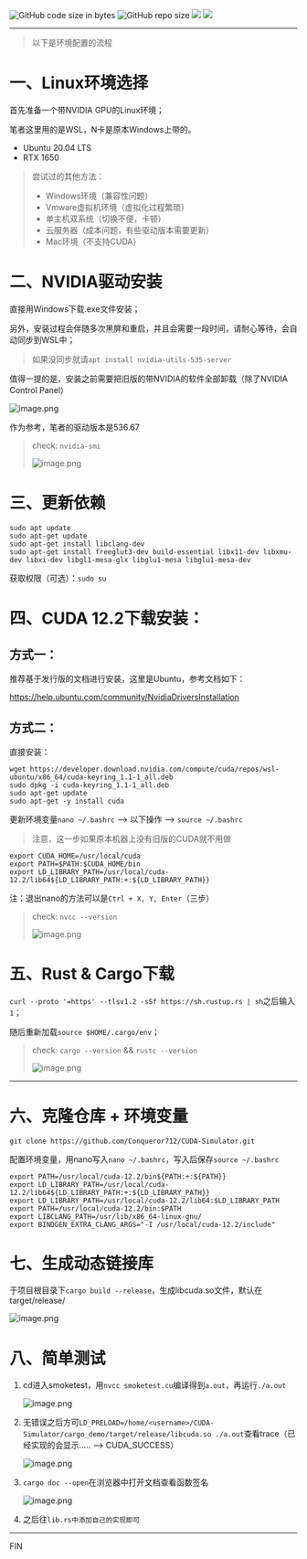 ![GitHub code size in bytes](https://img.shields.io/github/languages/code-size/Conqueror712/OSPP-THU-CUDA) ![GitHub repo size](https://img.shields.io/github/repo-size/Conqueror712/OSPP-THU-CUDA) [![](https://img.shields.io/badge/Home-@落雨乄天珀夜-red.svg)](conqueror712.github.io) [![](https://img.shields.io/badge/Blog-@Conqueror712-green.svg)](juejin.cn/user/1297878069809725/posts)

---

> 以下是环境配置的流程

# 一、Linux环境选择

首先准备一个带NVIDIA GPU的Linux环境；

笔者这里用的是WSL，N卡是原本Windows上带的。

*   Ubuntu 20.04 LTS
*   RTX 1650

> 尝试过的其他方法：
>
> *   Windows环境（兼容性问题）
> *   Vmware虚拟机环境（虚拟化过程繁琐）
> *   单主机双系统（切换不便，卡顿）
> *   云服务器（成本问题，有些驱动版本需要更新）
> *   Mac环境（不支持CUDA）

# 二、NVIDIA驱动安装

直接用Windows下载.exe文件安装；

另外，安装过程会伴随多次黑屏和重启，并且会需要一段时间，请耐心等待，会自动同步到WSL中；

> 如果没同步就请`apt install nvidia-utils-535-server`

值得一提的是，安装之前需要把旧版的带NVIDIA的软件全部卸载（除了NVIDIA Control Panel）

![image.png](https://p1-juejin.byteimg.com/tos-cn-i-k3u1fbpfcp/b3d5beaf549e4132992979a706d3110f~tplv-k3u1fbpfcp-watermark.image?)

作为参考，笔者的驱动版本是536.67

> check: `nvidia-smi`
>
> ![image.png](https://p3-juejin.byteimg.com/tos-cn-i-k3u1fbpfcp/e1e603154d6e442e8d38a39790e2d95f~tplv-k3u1fbpfcp-watermark.image?)
# 三、更新依赖

    sudo apt update
    sudo apt-get update
    sudo apt-get install libclang-dev
    sudo apt-get install freeglut3-dev build-essential libx11-dev libxmu-dev libxi-dev libgl1-mesa-glx libglu1-mesa libglu1-mesa-dev

获取权限（可选）：`sudo su`

# 四、CUDA 12.2下载安装：

## 方式一：

推荐基于发行版的文档进行安装，这里是Ubuntu，参考文档如下：

<https://help.ubuntu.com/community/NvidiaDriversInstallation>

## 方式二：

直接安装：

    wget https://developer.download.nvidia.com/compute/cuda/repos/wsl-ubuntu/x86_64/cuda-keyring_1.1-1_all.deb
    sudo dpkg -i cuda-keyring_1.1-1_all.deb
    sudo apt-get update
    sudo apt-get -y install cuda

更新环境变量`nano ~/.bashrc` --> 以下操作 --> `source ~/.bashrc`

> 注意，这一步如果原本机器上没有旧版的CUDA就不用做

    export CUDA_HOME=/usr/local/cuda
    export PATH=$PATH:$CUDA_HOME/bin
    export LD_LIBRARY_PATH=/usr/local/cuda-12.2/lib64${LD_LIBRARY_PATH:+:${LD_LIBRARY_PATH}}

注：退出nano的方法可以是`Ctrl + X, Y, Enter`（三步）

> check: `nvcc --version`
>
> ![image.png](https://p3-juejin.byteimg.com/tos-cn-i-k3u1fbpfcp/75208dd1dbe7446196a243e56dc4e58c~tplv-k3u1fbpfcp-watermark.image?)
# 五、Rust & Cargo下载

`curl --proto '=https' --tlsv1.2 -sSf https://sh.rustup.rs | sh`之后输入`1`；

随后重新加载`source $HOME/.cargo/env`；

> check: `cargo --version` && `rustc --version`
>
> ![image.png](https://p3-juejin.byteimg.com/tos-cn-i-k3u1fbpfcp/47b0d93c12c1454b9d20fda8e583febd~tplv-k3u1fbpfcp-watermark.image?)
***


# 六、克隆仓库 + 环境变量

`git clone https://github.com/Conqueror712/CUDA-Simulator.git`

配置环境变量，用nano写入`nano ~/.bashrc`，写入后保存`source ~/.bashrc`

    export PATH=/usr/local/cuda-12.2/bin${PATH:+:${PATH}}
    export LD_LIBRARY_PATH=/usr/local/cuda-12.2/lib64${LD_LIBRARY_PATH:+:${LD_LIBRARY_PATH}}
    export LD_LIBRARY_PATH=/usr/local/cuda-12.2/lib64:$LD_LIBRARY_PATH
    export PATH=/usr/local/cuda-12.2/bin:$PATH
    export LIBCLANG_PATH=/usr/lib/x86_64-linux-gnu/
    export BINDGEN_EXTRA_CLANG_ARGS="-I /usr/local/cuda-12.2/include"

# 七、生成动态链接库

于项目根目录下`cargo build --release`，生成libcuda.so文件，默认在target/release/


![image.png](https://p3-juejin.byteimg.com/tos-cn-i-k3u1fbpfcp/06e88351e7f24d39829cdadef7112cbf~tplv-k3u1fbpfcp-watermark.image?)

# 八、简单测试

1.  cd进入smoketest，用`nvcc smoketest.cu`编译得到`a.out`，再运行`./a.out`

    ![image.png](https://p9-juejin.byteimg.com/tos-cn-i-k3u1fbpfcp/bf7c94df9cd948fa84fd41f95d14b921~tplv-k3u1fbpfcp-watermark.image?)

2.  无错误之后方可`LD_PRELOAD=/home/<username>/CUDA-Simulator/cargo_demo/target/release/libcuda.so ./a.out`查看trace（已经实现的会显示..... --> CUDA\_SUCCESS）

    ![image.png](https://p3-juejin.byteimg.com/tos-cn-i-k3u1fbpfcp/304ecd2ad37e4ea79a58f14177393fab~tplv-k3u1fbpfcp-watermark.image?)

3.  `cargo doc --open`在浏览器中打开文档查看函数签名

    ![image.png](https://p1-juejin.byteimg.com/tos-cn-i-k3u1fbpfcp/eadc237df6f9445999b22761abab2b88~tplv-k3u1fbpfcp-watermark.image?)

4.  之后往`lib.rs中添加自己的实现即可`

***

FIN
